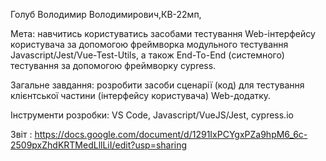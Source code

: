 Голуб Володимир Володимирович,КВ-22мп,

Мета: навчитись користуватись засобами тестування Web-інтерфейсу користувача за допомогою фреймворка модульного тестування Javascript/Jest/Vue-Test-Utils, а також End-To-End (системного) тестування за допомогою фреймворку cypress.

Загальне завдання: розробити засоби сценарії (код) для тестування клієнтської частини (інтерфейсу користувача) Web-додатку.

Інструменти розробки: VS Code, Javascript/VueJS/Jest, cypress.io

Звіт : https://docs.google.com/document/d/1291IxPCYgxPZa9hpM6_6c-2509pxZhdKRTMedLllLiI/edit?usp=sharing
